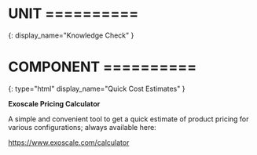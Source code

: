 # UNIT ==========
{:
  display_name="Knowledge Check"
}

# COMPONENT ==========
{:
  type="html"
  display_name="Quick Cost Estimates"
}

**Exoscale Pricing Calculator** 

A simple and convenient tool to get a quick estimate of product pricing for various configurations;
always available here:

 <https://www.exoscale.com/calculator>